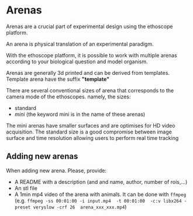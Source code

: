 Arenas
==================

Arenas are a crucial part of experimental design using the ethoscope platform.

An arena is physical translation of an experimental paradigm.

With the ethoscope platform, it is possible to work with multiple arenas according to your biological question and model organism.

Arenas are generally 3d printed and can be derived from templates.
Template arena have the suffix **"template"**

There are several conventional sizes of arena that corresponds to the camera mode of the ethoscopes.
namely, the sizes:

* standard 
* *mini* (the keyword mini is in the name of these arenas)

The mini arenas have smaller surfaces and are optimises for HD video acquisition.
The standard size is a good compromise between image surface and time resolution allowing users to perform real time tracking

Adding new arenas
--------------------------

When adding new arena. Please, provide:

* A README with a description (and and name, author, number of rois,...)
* An stl file
* A 1min mp4 video of the arena with animals. It can be done with `ffmpeg` (e.g. `ffmpeg -ss 00:01:00 -i input.mp4  -t 00:01:00  -c:v libx264 -preset veryslow -crf 26  arena_xxx_xxx.mp4`)



 
 

